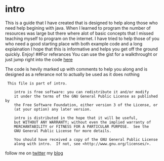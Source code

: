 # intro
This is a guide that I have created that is designed to help along those who need help begining with java.  When I learned
to program the number of resources was large but there where alot of basic concepts that I missed teaching myself to program
on the internet.  I have tried to help those of you who need a good starting place with both example code and a long explaination
I hope that this is informative and helps you get off the ground quickly.  Enjoy!
##For referances
You can use the gist for a walkthrought or just jump right into the code [here](https://github.com/s0urc3d3v3l0pm3nt/intro/blob/master/src/main.java)

The code is hevily marked up with comments to help you along and is designed as a referance not to actually be used as
it does nothing

```
 This file is part of intro.

    intro is free software: you can redistribute it and/or modify
    it under the terms of the GNU General Public License as published by
    the Free Software Foundation, either version 3 of the License, or
    (at your option) any later version.

    intro is distributed in the hope that it will be useful,
    but WITHOUT ANY WARRANTY; without even the implied warranty of
    MERCHANTABILITY or FITNESS FOR A PARTICULAR PURPOSE.  See the
    GNU General Public License for more details.

    You should have received a copy of the GNU General Public License
    along with intro.  If not, see <http://www.gnu.org/licenses/>.
 ```
 follow me on [twitter](www.twitter.com/m3lbing)
 my [blog](www.techredesign.net)
